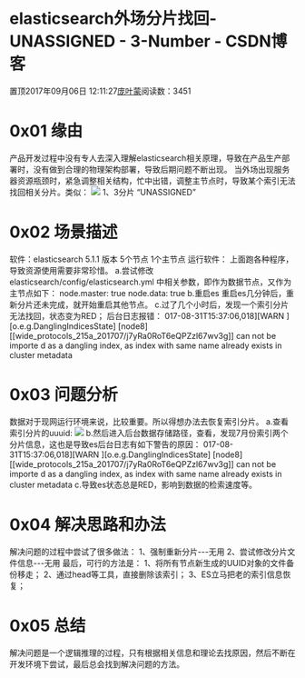 
# elasticsearch外场分片找回-UNASSIGNED - 3-Number - CSDN博客


置顶2017年09月06日 12:11:27[庞叶蒙](https://me.csdn.net/pangyemeng)阅读数：3451


# 0x01 缘由
产品开发过程中没有专人去深入理解elasticsearch相关原理，导致在产品生产部署时，没有做到合理的物理架构部署，导致后期问题不断出现。
当外场出现服务器资源瓶颈时，紧急调整相关结构，忙中出错，调整主节点时，导致某个索引无法找回相关分片。类似：
![](https://img-blog.csdn.net/20170906120916283?watermark/2/text/aHR0cDovL2Jsb2cuY3Nkbi5uZXQvcGFuZ3llbWVuZw==/font/5a6L5L2T/fontsize/400/fill/I0JBQkFCMA==/dissolve/70/gravity/Center)
1、3分片 “UNASSIGNED”
# 0x02 场景描述
软件：elasticsearch 5.1.1 版本 5个节点 1个主节点
运行软件： 上面跑各种程序，导致资源使用需要非常珍惜。
a.尝试修改elasticsearch/config/elasticsearch.yml 中相关参数，即作为数据节点，又作为主节点如下：
node.master: true
node.data: true
b.重启es
重启es几分钟后，重新分片还未完成，就开始重启其他节点。
c.过了几个小时后，发现一个索引分片无法找回，状态变为RED；
后台日志报错：
017-08-31T15:37:06,018][WARN ][o.e.g.DanglingIndicesState] [node8] [[wide_protocols_215a_201707/j7yRa0RoT6eQPZzl67wv3g]] can not be importe
d as a dangling index, as index with same name already exists in cluster metadata
# 0x03 问题分析
数据对于现网运行环境来说，比较重要。所以得想办法去恢复索引分片。
a.查看索引分片的uuuid:
![](https://img-blog.csdn.net/20170906120931403?watermark/2/text/aHR0cDovL2Jsb2cuY3Nkbi5uZXQvcGFuZ3llbWVuZw==/font/5a6L5L2T/fontsize/400/fill/I0JBQkFCMA==/dissolve/70/gravity/Center)
b.然后进入后台数据存储路径，查看，发现7月份索引两个分片信息，这也是导致es后台日志有如下警告的原因：
017-08-31T15:37:06,018][WARN ][o.e.g.DanglingIndicesState] [node8] [[wide_protocols_215a_201707/j7yRa0RoT6eQPZzl67wv3g]] can not be importe
d as a dangling index, as index with same name already exists in cluster metadata
c.导致es状态总是RED，影响到数据的检索速度等。
# 0x04 解决思路和办法
解决问题的过程中尝试了很多做法：
1、强制重新分片---无用
2、尝试修改分片文件信息---无用
最后，可行的方法是：
1、将所有节点新生成的UUID对象的文件备份移走；
2、通过head等工具，直接删除该索引；
3、ES立马把老的索引信息恢复；
# 0x05 总结
解决问题是一个逻辑推理的过程，只有根据相关信息和理论去找原因，然后不断在开发环境下尝试，最后总会找到解决问题的方法。


